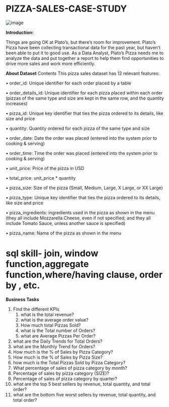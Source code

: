 # PIZZA-SALES-CASE-STUDY
![image](https://github.com/sahil07codac/PIZZA-SALES-CASE-STUDY/assets/141804728/5e2eab86-fe88-4874-bb96-700363a38dd3)


**Introduction:**

Things are going OK at Plato’s, but there’s room for improvement. Plato’s Pizza have been collecting transactional data for the past year, but haven’t been able to put it to good use. As a Data Analyst, Plato’s Pizza needs me to analyze the data and put together a report to help them find opportunities to drive more sales and work more efficiently.

**About Dataset**
Contents
This pizza sales dataset has 12 relevant features:

•	order_id: Unique identifier for each order placed by a table

•	order_details_id: Unique identifier for each pizza placed within each order (pizzas of the same type and size are kept in the same row, and the quantity increases)

•	pizza_id: Unique key identifier that ties the pizza ordered to its details, like size and price

•	quantity: Quantity ordered for each pizza of the same type and size

•	order_date: Date the order was placed (entered into the system prior to cooking & serving)

•	order_time: Time the order was placed (entered into the system prior to cooking & serving)

•	unit_price: Price of the pizza in USD

•	total_price: unit_price * quantity

•	pizza_size: Size of the pizza (Small, Medium, Large, X Large, or XX Large)

•	pizza_type: Unique key identifier that ties the pizza ordered to its details, like size and price

•	pizza_ingredients: ingredients used in the pizza as shown in the menu (they all include Mozzarella Cheese, even if not specified; and they all include Tomato Sauce, unless another sauce is specified)

•	pizza_name: Name of the pizza as shown in the menu


# sql skill- join, window function,aggregate function,where/having clause, order by , etc.

**Business Tasks**

1. Find the different KPIs
   1. what is the total revenue?
   2. what is the average order value?
   3. How much total Pizzas Sold?
   4. what is the Total number of Orders?
   5. what are Average Pizzas Per Order?
2. what are the Daily Trends for Total Orders?
3. what are the Monthly Trend for Orders?
4. How much is the % of Sales by Pizza Category?
5. How much is the % of Sales by Pizza Size?
6. how much is the Total Pizzas Sold by Pizza Category?
7. What percentage of sales of pizza category by month?
8. Percentage of sales by pizza category (SIZE)?
9. Percentage of sales of pizza category by quarter?
10. what are the top 5 best sellers by revenue, total quantity, and total order?
11. what are the bottom five worst sellers by revenue, total quantity, and total order?



